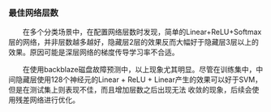 ### 最佳网络层数
<p>&emsp;&emsp;在多个分类场景中，在配置网络层数时发现，简单的Linear+ReLU+Softmax层的网络，并非层数越多越好，隐藏层2层的效果反而大幅好于隐藏层3层以上的效果。原因可能是深层网络的梯度传导学习率不合适。</p>
<p>&emsp;&emsp;在使用backblaze磁盘故障预测中，以上现象尤其明显。尽管在训练集中，中间隐藏层使用128个神经元的Linear + ReLU + Linear产生的效果可以好于SVM，但是在测试集上则表现不佳，而且增加层数之后出现无法
  收敛的现象，后续会使用残差网络进行优化。</p>
